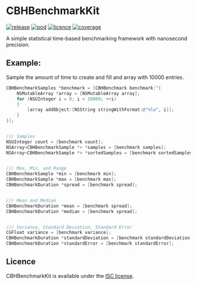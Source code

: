 # CBHBenchmarkKit

[![release](https://img.shields.io/github/release/chris-huxtable/CBHBenchmarkKit.svg)](https://github.com/chris-huxtable/CBHBenchmarkKit/releases)
[![pod](https://img.shields.io/cocoapods/v/CBHBenchmarkKit.svg)](https://cocoapods.org/pods/CBHBenchmarkKit)
[![licence](https://img.shields.io/badge/licence-ISC-lightgrey.svg?cacheSeconds=2592000)](https://github.com/chris-huxtable/CBHBenchmarkKit/blob/master/LICENSE)
[![coverage](https://img.shields.io/badge/coverage-100%25-brightgreen.svg?cacheSeconds=2592000)](https://github.com/chris-huxtable/CBHBenchmarkKit)

A simple statistical time-based benchmarking framework with nanosecond precision.


## Example:

Sample the amount of time to create and fill and array with 10000 entries. 

```objective-c
CBHBenchmarkSamples *benchmark = [CBHBenchmark benchmark:^{
	NSMutableArray *array = [NSMutableArray array];
	for (NSUInteger i = 0; i < 10000; ++i)
	{
		[array addObject:[NSString stringWithFormat:@"%lu", i]];
	}
}];


/// Samples
NSUInteger count = [benchmark count];
NSArray<CBHBenchmarkSample *> *samples = [benchmark samples];
NSArray<CBHBenchmarkSample *> *sortedSamples = [benchmark sortedSamples];


/// Max, Min, and Range
CBHBenchmarkSample *min = [benchmark min];
CBHBenchmarkSample *max = [benchmark max];
CBHBenchmarkDuration *spread = [benchmark spread];


/// Mean and Median
CBHBenchmarkDuration *mean = [benchmark spread];
CBHBenchmarkDuration *median = [benchmark spread];


/// Variance, Standard Deviation, Standard Error
CGFloat variance = [benchmark variance];
CBHBenchmarkDuration *standardDeviation = [benchmark standardDeviation];
CBHBenchmarkDuration *standardError = [benchmark standardError];
```


## Licence
CBHBenchmarkKit is available under the [ISC license](https://github.com/chris-huxtable/CBHBenchmarkKit/blob/master/LICENSE).
